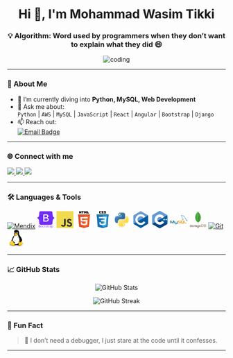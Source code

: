 <h1 align="center">Hi 👋, I'm Mohammad Wasim Tikki</h1> 

<h3 align="center">💡 Algorithm: Word used by programmers when they don’t want to explain what they did 😄</h3>

<p align="center">
  <img src="https://user-images.githubusercontent.com/55389276/140866485-8fb1c876-9a8f-4d6a-98dc-08c4981eaf70.gif" width="400" alt="coding" />
</p>

---

### 🚀 About Me

- 🌱 I’m currently diving into **Python, MySQL, Web Development**
- 💬 Ask me about:  
  <code>Python</code> | <code>AWS</code> | <code>MySQL</code> | <code>JavaScript</code> | <code>React</code> | <code>Angular</code> | <code>Bootstrap</code> | <code>Django</code>
- 📫 Reach out:  
  <a href="mailto:m.wasimtikki@gmail.com"><img src="https://img.shields.io/badge/Gmail-D14836?style=flat-square&logo=gmail&logoColor=white" alt="Email Badge"/></a>

---

### 🌐 Connect with me

<p align="left">
  <a href="https://twitter.com/tikkiwasim" target="_blank">
    <img src="https://img.shields.io/badge/Twitter-%231DA1F2.svg?style=flat&logo=twitter&logoColor=white" />
  </a>
  <a href="https://www.linkedin.com/in/mohammad-wasim-tikki/" target="_blank">
    <img src="https://img.shields.io/badge/LinkedIn-%230077B5.svg?style=flat&logo=linkedin&logoColor=white" />
  </a>
  <a href="https://instagram.com/wasim_tikki" target="_blank">
    <img src="https://img.shields.io/badge/Instagram-%23E4405F.svg?style=flat&logo=instagram&logoColor=white" />
  </a>
</p>

---

### 🛠️ Languages & Tools

<p align="left">
  <a href="https://www.mendix.com/" target="_blank"><img src="https://cdn.brandfetch.io/idBxdmVdhR/w/820/h/246/theme/dark/logo.png?c=1dxbfHSJFAPEGdCLU4o5B" width="100" height="40" alt="Mendix"/></a>
  <a href="https://getbootstrap.com" target="_blank"><img src="https://raw.githubusercontent.com/devicons/devicon/master/icons/bootstrap/bootstrap-plain-wordmark.svg" width="40" height="40" alt="Bootstrap"/></a>
  <a href="https://developer.mozilla.org/en-US/docs/Web/JavaScript" target="_blank"><img src="https://raw.githubusercontent.com/devicons/devicon/master/icons/javascript/javascript-original.svg" width="40" height="40" alt="JavaScript"/></a>
  <a href="https://www.w3.org/html/" target="_blank"><img src="https://raw.githubusercontent.com/devicons/devicon/master/icons/html5/html5-original-wordmark.svg" width="40" height="40" alt="HTML5"/></a>
  <a href="https://www.w3schools.com/css/" target="_blank"><img src="https://raw.githubusercontent.com/devicons/devicon/master/icons/css3/css3-original-wordmark.svg" width="40" height="40" alt="CSS3"/></a>
  <a href="https://www.python.org" target="_blank"><img src="https://raw.githubusercontent.com/devicons/devicon/master/icons/python/python-original.svg" width="40" height="40" alt="Python"/></a>
  <a href="https://www.cprogramming.com/" target="_blank"><img src="https://raw.githubusercontent.com/devicons/devicon/master/icons/c/c-original.svg" width="40" height="40" alt="C"/></a>
  <a href="https://www.w3schools.com/cpp/" target="_blank"><img src="https://raw.githubusercontent.com/devicons/devicon/master/icons/cplusplus/cplusplus-original.svg" width="40" height="40" alt="C++"/></a>
  <a href="https://www.mysql.com/" target="_blank"><img src="https://raw.githubusercontent.com/devicons/devicon/master/icons/mysql/mysql-original-wordmark.svg" width="40" height="40" alt="MySQL"/></a>
  <a href="https://www.mongodb.com/" target="_blank"><img src="https://raw.githubusercontent.com/devicons/devicon/master/icons/mongodb/mongodb-original-wordmark.svg" width="40" height="40" alt="MongoDB"/></a>
  <a href="https://git-scm.com/" target="_blank"><img src="https://www.vectorlogo.zone/logos/git-scm/git-scm-icon.svg" width="40" height="40" alt="Git"/></a>
  <a href="https://www.linux.org/" target="_blank"><img src="https://raw.githubusercontent.com/devicons/devicon/master/icons/linux/linux-original.svg" width="40" height="40" alt="Linux"/></a>
</p>



---

### 📈 GitHub Stats

<p align="center">
  <img src="https://github-readme-stats.vercel.app/api?username=wasimtikki&show_icons=true&theme=radical" alt="GitHub Stats" />
</p>

<p align="center">
  <img src="https://github-readme-streak-stats.herokuapp.com/?user=wasimtikki&theme=radical" alt="GitHub Streak" />
</p>

---

### 🎯 Fun Fact
> 🧠 I don’t need a debugger, I just stare at the code until it confesses.

---

